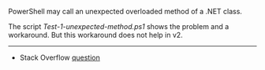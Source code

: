 
PowerShell may call an unexpected overloaded method of a .NET class.

The script *Test-1-unexpected-method.ps1* shows the problem and a workaround.
But this workaround does not help in v2.

---

- Stack Overflow [question](http://stackoverflow.com/q/13084176/323582)

